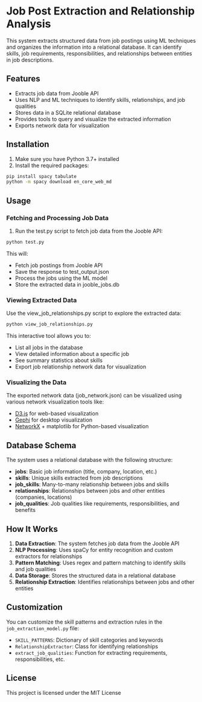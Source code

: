 # Job Post Extraction and Relationship Analysis

This system extracts structured data from job postings using ML techniques and organizes the information into a relational database. It can identify skills, job requirements, responsibilities, and relationships between entities in job descriptions.

## Features

- Extracts job data from Jooble API
- Uses NLP and ML techniques to identify skills, relationships, and job qualities
- Stores data in a SQLite relational database
- Provides tools to query and visualize the extracted information
- Exports network data for visualization

## Installation

1. Make sure you have Python 3.7+ installed
2. Install the required packages:

```bash
pip install spacy tabulate
python -m spacy download en_core_web_md
```

## Usage

### Fetching and Processing Job Data

1. Run the test.py script to fetch job data from the Jooble API:

```bash
python test.py
```

This will:
- Fetch job postings from Jooble API
- Save the response to test_output.json
- Process the jobs using the ML model
- Store the extracted data in jooble_jobs.db

### Viewing Extracted Data

Use the view_job_relationships.py script to explore the extracted data:

```bash
python view_job_relationships.py
```

This interactive tool allows you to:
- List all jobs in the database
- View detailed information about a specific job
- See summary statistics about skills
- Export job relationship network data for visualization

### Visualizing the Data

The exported network data (job_network.json) can be visualized using various network visualization tools like:
- [D3.js](https://d3js.org/) for web-based visualization
- [Gephi](https://gephi.org/) for desktop visualization
- [NetworkX](https://networkx.org/) + matplotlib for Python-based visualization

## Database Schema

The system uses a relational database with the following structure:

- **jobs**: Basic job information (title, company, location, etc.)
- **skills**: Unique skills extracted from job descriptions
- **job_skills**: Many-to-many relationship between jobs and skills
- **relationships**: Relationships between jobs and other entities (companies, locations)
- **job_qualities**: Job qualities like requirements, responsibilities, and benefits

## How It Works

1. **Data Extraction**: The system fetches job data from the Jooble API
2. **NLP Processing**: Uses spaCy for entity recognition and custom extractors for relationships
3. **Pattern Matching**: Uses regex and pattern matching to identify skills and job qualities
4. **Data Storage**: Stores the structured data in a relational database
5. **Relationship Extraction**: Identifies relationships between jobs and other entities

## Customization

You can customize the skill patterns and extraction rules in the `job_extraction_model.py` file:

- `SKILL_PATTERNS`: Dictionary of skill categories and keywords
- `RelationshipExtractor`: Class for identifying relationships
- `extract_job_qualities`: Function for extracting requirements, responsibilities, etc.

## License

This project is licensed under the MIT License 